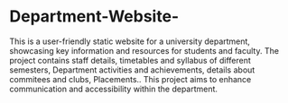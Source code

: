 # Department-Website-
This is a user-friendly static website for a university department, showcasing key information and resources for students and faculty. The project contains staff details, timetables and syllabus of different semesters, Department activities and achievements, details about commitees and clubs, Placements.. This project aims to enhance communication and accessibility within the department.

